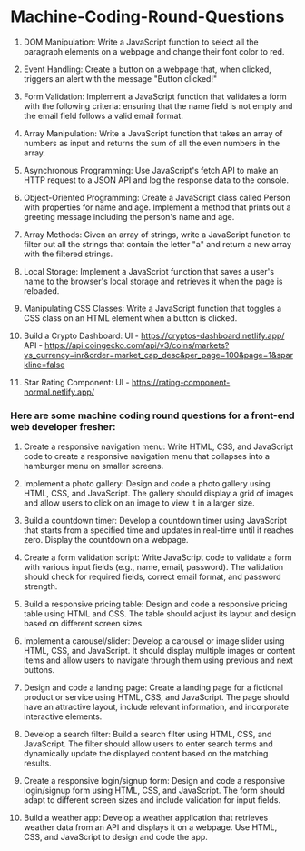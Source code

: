# Machine-Coding-Round-Questions

1.	DOM Manipulation: Write a JavaScript function to select all the paragraph elements on a webpage and change their font color to red.

2.	Event Handling: Create a button on a webpage that, when clicked, triggers an alert with the message "Button clicked!"

3.	Form Validation: Implement a JavaScript function that validates a form with the following criteria: ensuring that the name field is not empty and the email field follows a valid email format.

4.	Array Manipulation: Write a JavaScript function that takes an array of numbers as input and returns the sum of all the even numbers in the array.

5.	Asynchronous Programming: Use JavaScript's fetch API to make an HTTP request to a JSON API and log the response data to the console.

6.	Object-Oriented Programming: Create a JavaScript class called Person with properties for name and age. Implement a method that prints out a greeting message including the person's name and age.

7.	Array Methods: Given an array of strings, write a JavaScript function to filter out all the strings that contain the letter "a" and return a new array with the filtered strings.

8.	Local Storage: Implement a JavaScript function that saves a user's name to the browser's local storage and retrieves it when the page is reloaded.

9.	Manipulating CSS Classes: Write a JavaScript function that toggles a CSS class on an HTML element when a button is clicked.

10. Build a Crypto Dashboard:
    UI - https://cryptos-dashboard.netlify.app/
    API - https://api.coingecko.com/api/v3/coins/markets?vs_currency=inr&order=market_cap_desc&per_page=100&page=1&sparkline=false

11. Star Rating Component:
UI - https://rating-component-normal.netlify.app/


### Here are some machine coding round questions for a front-end web developer fresher:

1. Create a responsive navigation menu: Write HTML, CSS, and JavaScript code to create a responsive navigation menu that collapses into a hamburger menu on smaller screens.

2. Implement a photo gallery: Design and code a photo gallery using HTML, CSS, and JavaScript. The gallery should display a grid of images and allow users to click on an image to view it in a larger size.

3. Build a countdown timer: Develop a countdown timer using JavaScript that starts from a specified time and updates in real-time until it reaches zero. Display the countdown on a webpage.

4. Create a form validation script: Write JavaScript code to validate a form with various input fields (e.g., name, email, password). The validation should check for required fields, correct email format, and password strength.

5. Build a responsive pricing table: Design and code a responsive pricing table using HTML and CSS. The table should adjust its layout and design based on different screen sizes.

6. Implement a carousel/slider: Develop a carousel or image slider using HTML, CSS, and JavaScript. It should display multiple images or content items and allow users to navigate through them using previous and next buttons.

7. Design and code a landing page: Create a landing page for a fictional product or service using HTML, CSS, and JavaScript. The page should have an attractive layout, include relevant information, and incorporate interactive elements.

8. Develop a search filter: Build a search filter using HTML, CSS, and JavaScript. The filter should allow users to enter search terms and dynamically update the displayed content based on the matching results.

9. Create a responsive login/signup form: Design and code a responsive login/signup form using HTML, CSS, and JavaScript. The form should adapt to different screen sizes and include validation for input fields.

10. Build a weather app: Develop a weather application that retrieves weather data from an API and displays it on a webpage. Use HTML, CSS, and JavaScript to design and code the app.
